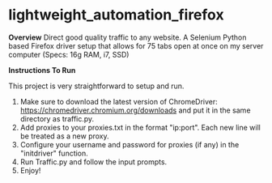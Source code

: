 # lightweight_automation_firefox
**Overview** 
Direct good quality traffic to any website. A Selenium Python based Firefox driver setup that allows for 75 tabs open at once on my server computer (Specs: 16g RAM, i7, SSD)

**Instructions To Run** 

This project is very straightforward to setup and run.
  1. Make sure to download the latest version of ChromeDriver: https://chromedriver.chromium.org/downloads and put it in the same directory as traffic.py.
  2. Add proxies to your proxies.txt in the format "ip:port". Each new line will be treated as a new proxy.
  3. Configure your username and password for proxies (if any) in the "initdriver" function.
  4. Run Traffic.py and follow the input prompts.
  5. Enjoy!
